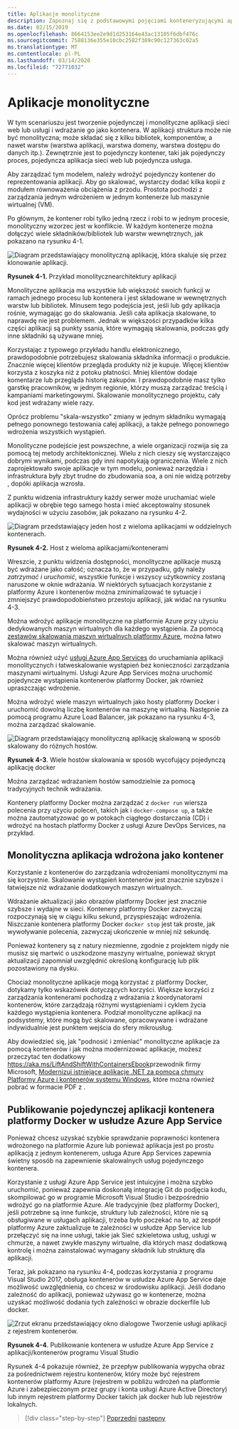 ```yaml
---
title: Aplikacje monolityczne
description: Zapoznaj się z podstawowymi pojęciami konteneryzującymi aplikacje monolityczne.
ms.date: 02/15/2019
ms.openlocfilehash: 8664153ee2e9d1d253164e43ac13105f6dbf476c
ms.sourcegitcommit: 7588136e355e10cbc2582f389c90c127363c02a5
ms.translationtype: MT
ms.contentlocale: pl-PL
ms.lasthandoff: 03/14/2020
ms.locfileid: "72771032"
---
```

# <a name="monolithic-applications"></a>Aplikacje monolityczne

W tym scenariuszu jest tworzenie pojedynczej i monolityczne aplikacji sieci web lub usługi i wdrażanie go jako kontenera. W aplikacji struktura może nie być monolityczna; może składać się z kilku bibliotek, komponentów, a nawet warstw (warstwa aplikacji, warstwa domeny, warstwa dostępu do danych itp.). Zewnętrznie jest to pojedynczy kontener, taki jak pojedynczy proces, pojedyncza aplikacja sieci web lub pojedyncza usługa.

Aby zarządzać tym modelem, należy wdrożyć pojedynczy kontener do reprezentowania aplikacji. Aby go skalować, wystarczy dodać kilka kopii z modułem równoważenia obciążenia z przodu. Prostota pochodzi z zarządzania jednym wdrożeniem w jednym kontenerze lub maszynie wirtualnej (VM).

Po głównym, że kontener robi tylko jedną rzecz i robi to w jednym procesie, monolityczny wzorzec jest w konflikcie. W każdym kontenerze można dołączyć wiele składników/bibliotek lub warstw wewnętrznych, jak pokazano na rysunku 4-1.

![Diagram przedstawiający monolityczną aplikację, która skaluje się przez klonowanie aplikacji.](./media/monolithic-applications/monolithic-application-architecture-example.png)

**Rysunek 4-1.** Przykład monolitycznearchitektury aplikacji

Monolityczne aplikacja ma wszystkie lub większość swoich funkcji w ramach jednego procesu lub kontenera i jest składowane w wewnętrznych warstw lub bibliotek. Minusem tego podejścia jest, jeśli lub gdy aplikacja rośnie, wymagając go do skalowania. Jeśli cała aplikacja skalowane, to naprawdę nie jest problemem. Jednak w większości przypadków kilka części aplikacji są punkty ssania, które wymagają skalowania, podczas gdy inne składniki są używane mniej.

Korzystając z typowego przykładu handlu elektronicznego, prawdopodobnie potrzebujesz skalowania składnika informacji o produkcie. Znacznie więcej klientów przegląda produkty niż je kupuje. Więcej klientów korzysta z koszyka niż z potoku płatności. Mniej klientów dodaje komentarze lub przegląda historię zakupów. I prawdopodobnie masz tylko garstkę pracowników, w jednym regionie, którzy muszą zarządzać treścią i kampaniami marketingowymi. Skalowanie monolitycznego projektu, cały kod jest wdrażany wiele razy.

Oprócz problemu "skala-wszystko" zmiany w jednym składniku wymagają pełnego ponownego testowania całej aplikacji, a także pełnego ponownego wdrożenia wszystkich wystąpień.

Monolityczne podejście jest powszechne, a wiele organizacji rozwija się za pomocą tej metody architektonicznej. Wielu z nich cieszy się wystarczająco dobrymi wynikami, podczas gdy inni napotykają ograniczenia. Wiele z nich zaprojektowało swoje aplikacje w tym modelu, ponieważ narzędzia i infrastruktura były zbyt trudne do zbudowania soa, a oni nie widzą potrzeby , dopóki aplikacja wzrosła.

Z punktu widzenia infrastruktury każdy serwer może uruchamiać wiele aplikacji w obrębie tego samego hosta i mieć akceptowalny stosunek wydajności w użyciu zasobów, jak pokazano na rysunku 4-2.

![Diagram przedstawiający jeden host z wieloma aplikacjami w oddzielnych kontenerach.](./media/monolithic-applications/host-with-multiple-apps-containers.png)

**Rysunek 4-2.** Host z wieloma aplikacjami/kontenerami

Wreszcie, z punktu widzenia dostępności, monolityczne aplikacje muszą być wdrażane jako całość; oznacza to, że w przypadku, gdy należy *zatrzymać i uruchomić*, wszystkie funkcje i wszyscy użytkownicy zostaną naruszone w oknie wdrażania. W niektórych sytuacjach korzystanie z platformy Azure i kontenerów można zminimalizować te sytuacje i zmniejszyć prawdopodobieństwo przestoju aplikacji, jak widać na rysunku 4-3.

Można wdrożyć aplikacje monolityczne na platformie Azure przy użyciu dedykowanych maszyn wirtualnych dla każdego wystąpienia. Za pomocą [zestawów skalowania maszyn wirtualnych platformy Azure](https://docs.microsoft.com/azure/virtual-machine-scale-sets/), można łatwo skalować maszyn wirtualnych.

Można również użyć [usługi Azure App Services](https://azure.microsoft.com/services/app-service/) do uruchamiania aplikacji monolitycznych i łatweskalowanie wystąpień bez konieczności zarządzania maszynami wirtualnymi. Usługi Azure App Services można uruchomić pojedyncze wystąpienia kontenerów platformy Docker, jak również upraszczając wdrożenie.

Można wdrożyć wiele maszyn wirtualnych jako hosty platformy Docker i uruchomić dowolną liczbę kontenerów na maszynę wirtualną. Następnie za pomocą programu Azure Load Balancer, jak pokazano na rysunku 4-3, można zarządzać skalowanie.

![Diagram przedstawiający monolityczną aplikację skalowaną w sposób skalowany do różnych hostów.](./media/monolithic-applications/multiple-hosts-from-single-docker-container.png)

**Rysunek 4-3**. Wiele hostów skalowania w sposób wycofujący pojedynczą aplikację docker

Można zarządzać wdrażaniem hostów samodzielnie za pomocą tradycyjnych technik wdrażania.

Kontenery platformy Docker można zarządzać z `docker run` wiersza polecenia przy użyciu poleceń, takich jak i `docker-compose up`, a także można zautomatyzować go w potokach ciągłego dostarczania (CD) i wdrożyć na hostach platformy Docker z usługi Azure DevOps Services, na przykład.

## <a name="monolithic-application-deployed-as-a-container"></a>Monolityczna aplikacja wdrożona jako kontener

Korzystanie z kontenerów do zarządzania wdrożeniami monolitycznymi ma się korzystnie. Skalowanie wystąpień kontenerów jest znacznie szybsze i łatwiejsze niż wdrażanie dodatkowych maszyn wirtualnych.

Wdrażanie aktualizacji jako obrazów platformy Docker jest znacznie szybsze i wydajne w sieci. Kontenery platformy Docker zazwyczaj rozpoczynają się w ciągu kilku sekund, przyspieszając wdrożenia. Niszczanie kontenera platformy Docker `docker stop` jest tak proste, jak wywoływanie polecenia, zazwyczaj ukończenie w mniej niż sekundę.

Ponieważ kontenery są z natury niezmienne, zgodnie z projektem nigdy nie musisz się martwić o uszkodzone maszyny wirtualne, ponieważ skrypt aktualizacji zapomniał uwzględnić określoną konfigurację lub plik pozostawiony na dysku.

Chociaż monolityczne aplikacje mogą korzystać z platformy Docker, dotykamy tylko wskazówek dotyczących korzyści. Większe korzyści z zarządzania kontenerami pochodzą z wdrażania z koordynatorami kontenerów, które zarządzają różnymi wystąpieniami i cyklem życia każdego wystąpienia kontenera. Podział monolityczne aplikacji na podsystemy, które mogą być skalowane, opracowywane i wdrażane indywidualnie jest punktem wejścia do sfery mikrousług.

Aby dowiedzieć się, jak "podnosić i zmieniać" monolityczne aplikacje za pomocą kontenerów i jak można modernizować aplikacje, możesz przeczytać ten dodatkowy <https://aka.ms/LiftAndShiftWithContainersEbook>przewodnik firmy Microsoft, [Modernizuj istniejące aplikacje .NET za pomocą chmury Platformy Azure i kontenerów systemu Windows](../../modernize-with-azure-containers/index.md), które można również pobrać w formacie PDF z .

## <a name="publish-a-single-docker-container-app-to-azure-app-service"></a>Publikowanie pojedynczej aplikacji kontenera platformy Docker w usłudze Azure App Service

Ponieważ chcesz uzyskać szybkie sprawdzanie poprawności kontenera wdrożonego na platformie Azure lub ponieważ aplikacja jest po prostu aplikacją z jednym kontenerem, usługa Azure App Services zapewnia świetny sposób na zapewnienie skalowalnych usług pojedynczego kontenera.

Korzystanie z usługi Azure App Service jest intuicyjne i można szybko uruchomić, ponieważ zapewnia doskonałą integrację Git do podjęcia kodu, skompilować go w programie Microsoft Visual Studio i bezpośrednio wdrożyć go na platformie Azure. Ale tradycyjnie (bez platformy Docker), jeśli potrzebne są inne funkcje, struktury lub zależności, które nie są obsługiwane w usługach aplikacji, trzeba było poczekać na to, aż zespół platformy Azure zaktualizuje te zależności w usłudze App Service lub przełączyć się na inne usługi, takie jak Sieć szkieletowa usług, usługi w chmurze, a nawet zwykłe maszyny wirtualne, dla których masz dodatkową kontrolę i można zainstalować wymagany składnik lub strukturę dla aplikacji.

Teraz, jak pokazano na rysunku 4-4, podczas korzystania z programu Visual Studio 2017, obsługa kontenerów w usłudze Azure App Service daje możliwość uwzględnienia, co chcesz w środowisku aplikacji. Jeśli dodano zależność do aplikacji, ponieważ używasz go w kontenerze, można uzyskać możliwość dodania tych zależności w obrazie dockerfile lub docker.

![Zrzut ekranu przedstawiający okno dialogowe Tworzenie usługi aplikacji z rejestrem kontenerów.](./media/monolithic-applications/publish-azure-app-service-container.png)

**Rysunek 4-4**. Publikowanie kontenera w usłudze Azure App Service z aplikacji/kontenerów programu Visual Studio

Rysunek 4-4 pokazuje również, że przepływ publikowania wypycha obraz za pośrednictwem rejestru kontenerów, który może być rejestrem kontenerów platformy Azure (rejestrem w pobliżu wdrożeń na platformie Azure i zabezpieczonym przez grupy i konta usługi Azure Active Directory) lub innym rejestrem platformy Docker takich jak docker hub lub rejestrów lokalnych.

>[!div class="step-by-step"]
>[Poprzedni](common-container-design-principles.md)
>[następny](state-and-data-in-docker-applications.md)
